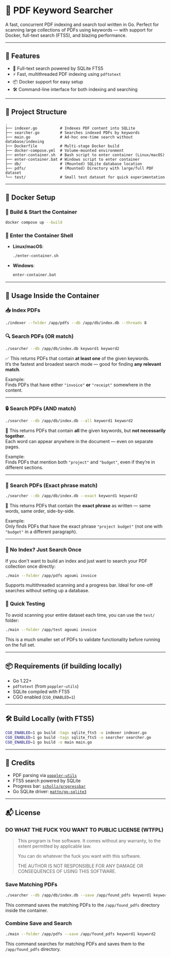 # 🧾 PDF Keyword Searcher

A fast, concurrent PDF indexing and search tool written in Go. Perfect for scanning large collections of PDFs using keywords — with support for Docker, full-text search (FTS5), and blazing performance.

---

## 🚀 Features
- 🔎 Full-text search powered by SQLite FTS5
- ⚡ Fast, multithreaded PDF indexing using `pdftotext`
- 📦 Docker support for easy setup
- 🛠️ Command-line interface for both indexing and searching

---

## 📁 Project Structure
```
.
├── indexer.go          # Indexes PDF content into SQLite
├── searcher.go         # Searches indexed PDFs by keywords
├── main.go             # Ad-hoc one-time search without database/indexing
├── Dockerfile          # Multi-stage Docker build
├── docker-compose.yml  # Volume-mounted environment
├── enter-container.sh  # Bash script to enter container (Linux/macOS)
├── enter-container.bat # Windows script to enter container
├── db/                 # (Mounted) SQLite database location
├── pdfs/               # (Mounted) Directory with large/full PDF dataset
└── test/               # Small test dataset for quick experimentation
```

---

## 🐳 Docker Setup

### 🔨 Build & Start the Container
```bash
docker compose up --build
```

### 🧭 Enter the Container Shell
- **Linux/macOS**:
  ```bash
  ./enter-container.sh
  ```
- **Windows**:
  ```cmd
  enter-container.bat
  ```

---

## 📌 Usage Inside the Container

### 📥 Index PDFs
```bash
./indexer --folder /app/pdfs --db /app/db/index.db --threads 8
```

### 🔍 Search PDFs (OR match)
```bash
./searcher --db /app/db/index.db keyword1 keyword2
```
✅ This returns PDFs that contain **at least one** of the given keywords.  
It’s the fastest and broadest search mode — good for finding **any relevant match**.

Example:  
Finds PDFs that have either `"invoice"` **or** `"receipt"` somewhere in the content.

---

### 🔒 Search PDFs (AND match)
```bash
./searcher --db /app/db/index.db --all keyword1 keyword2
```
🔐 This returns PDFs that contain **all** the given keywords, but **not necessarily together**.  
Each word can appear anywhere in the document — even on separate pages.

Example:  
Finds PDFs that mention both `"project"` and `"budget"`, even if they’re in different sections.

---

### 🧵 Search PDFs (Exact phrase match)
```bash
./searcher --db /app/db/index.db --exact keyword1 keyword2
```
🧵 This returns PDFs that contain the **exact phrase** as written — same words, same order, side-by-side.

Example:  
Only finds PDFs that have the exact phrase `"project budget"` (not one with `"budget"` in a different paragraph).

---

### 🚫 No Index? Just Search Once
If you don't want to build an index and just want to search your PDF collection once directly:
```bash
./main --folder /app/pdfs agoumi invoice
```

Supports multithreaded scanning and a progress bar. Ideal for one-off searches without setting up a database.

### 🧪 Quick Testing
To avoid scanning your entire dataset each time, you can use the `test/` folder:
```bash
./main --folder /app/test agoumi invoice
```
This is a much smaller set of PDFs to validate functionality before running on the full set.

---

## 📦 Requirements (if building locally)
- Go 1.22+
- `pdftotext` (from `poppler-utils`)
- SQLite compiled with FTS5
- CGO enabled (`CGO_ENABLED=1`)

---

## 🛠 Build Locally (with FTS5)
```bash
CGO_ENABLED=1 go build -tags sqlite_fts5 -o indexer indexer.go
CGO_ENABLED=1 go build -tags sqlite_fts5 -o searcher searcher.go
CGO_ENABLED=1 go build -o main main.go
```

---

## 🙌 Credits
- PDF parsing via [`poppler-utils`](https://poppler.freedesktop.org/)
- FTS5 search powered by SQLite
- Progress bar: [`schollz/progressbar`](https://github.com/schollz/progressbar)
- Go SQLite driver: [`mattn/go-sqlite3`](https://github.com/mattn/go-sqlite3)

---

## 📬 License

### DO WHAT THE FUCK YOU WANT TO PUBLIC LICENSE (WTFPL)

> This program is free software. It comes without any warranty, to the extent permitted by applicable law.
> 
> You can do whatever the fuck you want with this software.
> 
> THE AUTHOR IS NOT RESPONSIBLE FOR ANY DAMAGE OR CONSEQUENCES OF USING THIS SOFTWARE.

### Save Matching PDFs
```bash
./searcher --db /app/db/index.db --save /app/found_pdfs keyword1 keyword2
```
This command saves the matching PDFs to the `/app/found_pdfs` directory inside the container.

### Combine Save and Search
```bash
./main --folder /app/pdfs --save /app/found_pdfs keyword1 keyword2
```
This command searches for matching PDFs and saves them to the `/app/found_pdfs` directory.
